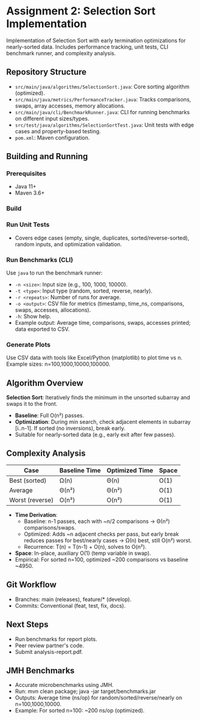 # Assignment 2: Selection Sort Implementation

Implementation of Selection Sort with early termination optimizations for nearly-sorted data.
Includes performance tracking, unit tests, CLI benchmark runner, and complexity analysis.

## Repository Structure
- `src/main/java/algorithms/SelectionSort.java`: Core sorting algorithm (optimized).
- `src/main/java/metrics/PerformanceTracker.java`: Tracks comparisons, swaps, array accesses, memory allocations.
- `src/main/java/cli/BenchmarkRunner.java`: CLI for running benchmarks on different input sizes/types.
- `src/test/java/algorithms/SelectionSortTest.java`: Unit tests with edge cases and property-based testing.
- `pom.xml`: Maven configuration.

## Building and Running

### Prerequisites
- Java 11+
- Maven 3.6+

### Build

### Run Unit Tests
- Covers edge cases (empty, single, duplicates, sorted/reverse-sorted), random inputs, and optimization validation.

### Run Benchmarks (CLI)
Use `java` to run the benchmark runner:
- `-n <size>`: Input size (e.g., 100, 1000, 10000).
- `-t <type>`: Input type (random, sorted, reverse, nearly).
- `-r <repeats>`: Number of runs for average.
- `-o <output>`: CSV file for metrics (timestamp, time_ns, comparisons, swaps, accesses, allocations).
- `-h`: Show help.
- Example output: Average time, comparisons, swaps, accesses printed; data exported to CSV.

### Generate Plots
Use CSV data with tools like Excel/Python (matplotlib) to plot time vs n. Example sizes: n=100,1000,10000,100000.

## Algorithm Overview
**Selection Sort**: Iteratively finds the minimum in the unsorted subarray and swaps it to the front.
- **Baseline**: Full O(n²) passes.
- **Optimization**: During min search, check adjacent elements in subarray [i..n-1]. If sorted (no inversions), break early.
- Suitable for nearly-sorted data (e.g., early exit after few passes).

## Complexity Analysis

| Case          | Baseline Time | Optimized Time | Space |
|---------------|---------------|----------------|-------|
| Best (sorted) | Ω(n)          | Θ(n)           | O(1)  |
| Average       | Θ(n²)         | Θ(n²)          | O(1)  |
| Worst (reverse) | O(n²)      | O(n²)          | O(1)  |

- **Time Derivation**:
    - Baseline: n-1 passes, each with ~n/2 comparisons → Θ(n²) comparisons/swaps.
    - Optimized: Adds ~n adjacent checks per pass, but early break reduces passes for best/nearly cases → Ω(n) best, still O(n²) worst.
    - Recurrence: T(n) = T(n-1) + O(n), solves to O(n²).
- **Space**: In-place, auxiliary O(1) (temp variable in swap).
- Empirical: For sorted n=100, optimized ~200 comparisons vs baseline ~4950.

## Git Workflow
- Branches: main (releases), feature/* (develop).
- Commits: Conventional (feat, test, fix, docs).

## Next Steps
- Run benchmarks for report plots.
- Peer review partner's code.
- Submit analysis-report.pdf.

## JMH Benchmarks
- Accurate microbenchmarks using JMH.
- Run: mvn clean package; java -jar target/benchmarks.jar
- Outputs: Average time (ns/op) for random/sorted/reverse/nearly on n=100,1000,10000.
- Example: For sorted n=100: ~200 ns/op (optimized).